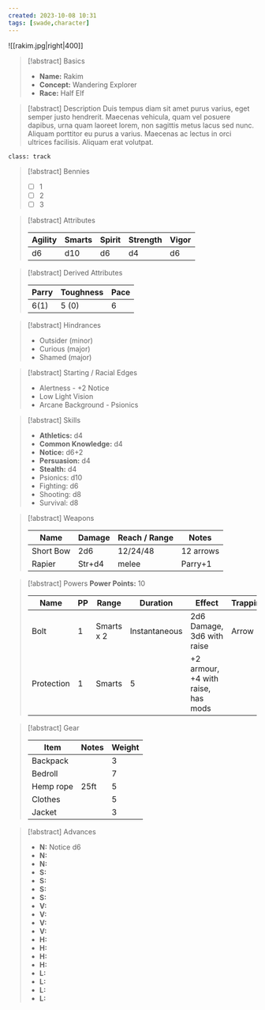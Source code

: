 ```yaml
---
created: 2023-10-08 10:31
tags: [swade,character]
---
```

![[rakim.jpg|right|400]]

>[!abstract] Basics
>
> - **Name:** Rakim
> - **Concept:** Wandering Explorer
> - **Race:** Half Elf

> [!abstract] Description
> Duis tempus diam sit amet purus varius, eget semper justo hendrerit. Maecenas vehicula, quam vel posuere dapibus, urna quam laoreet lorem, non sagittis metus lacus sed nunc. Aliquam porttitor eu purus a varius. Maecenas ac lectus in orci ultrices facilisis. Aliquam erat volutpat.

`class: track`
> [!abstract] Bennies
> - [ ] 1
> - [ ] 2
> - [ ] 3

>[!abstract] Attributes
>
> | Agility | Smarts | Spirit | Strength | Vigor |
> |-|-|-|-|-|
> | d6 | d10 | d6 | d4 | d6 |

> [!abstract] Derived Attributes
> 
> | Parry | Toughness | Pace |
> |-|-|-|
> | 6(1) | 5 (0) | 6 |

> [!abstract] Hindrances
> - Outsider (minor)
> - Curious (major)
> - Shamed (major)

> [!abstract] Starting / Racial Edges
> - Alertness - +2 Notice
> - Low Light Vision
> - Arcane Background - Psionics

> [!abstract] Skills
> - **Athletics:** d4
> - **Common Knowledge:** d4
> - **Notice:** d6+2
> - **Persuasion:** d4
> - **Stealth:** d4
> - Psionics: d10
> - Fighting: d6
> - Shooting: d8
> - Survival: d8

> [!abstract] Weapons
> 
> | Name | Damage | Reach / Range | Notes |
> |-|-|-|-|
> | Short Bow | 2d6 | 12/24/48 | 12 arrows |
> | Rapier | Str+d4 | melee | Parry+1 | 

> [!abstract] Powers
> **Power Points:** 10
> 
> | Name | PP | Range | Duration | Effect | Trappings |
> |-|-|-|-|-|-|
> | Bolt | 1 | Smarts x 2 | Instantaneous |  2d6 Damage, 3d6 with raise | Arrow |
> | Protection | 1 | Smarts | 5 |  +2 armour, +4 with raise, has mods | |

> [!abstract] Gear
> 
> | Item | Notes | Weight |
> |-|-|-|
> | Backpack | | 3 |
> | Bedroll |  | 7 |
> | Hemp rope | 25ft | 5 |
> | Clothes |  | 5 |
> | Jacket | | 3 |

> [!abstract] Advances
> - **N:** Notice d6
> - **N:** 
> - **N:** 
> - **S:** 
> - **S:** 
> - **S:** 
> - **S:** 
> - **V:** 
> - **V:** 
> - **V:** 
> - **V:** 
> - **H:** 
> - **H:** 
> - **H:** 
> - **H:** 
> - **L:** 
> - **L:** 
> - **L:** 
> - **L:** 